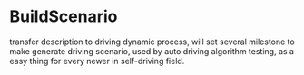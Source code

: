 # BuildScenario
transfer description to driving dynamic process, will set several milestone to make generate driving scenario, used by auto driving algorithm testing, as a easy thing for every newer in self-driving field.
